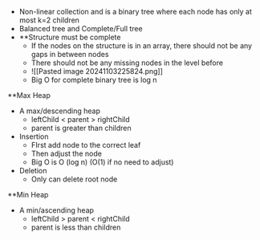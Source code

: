 - Non-linear collection and is a binary tree where each node has only at most k=2 children
- Balanced tree and Complete/Full tree
- **Structure must be complete
	- If the nodes on the structure is in an array, there should not be any gaps in between nodes
	- There should not be any missing nodes in the level before
	- ![[Pasted image 20241103225824.png]]
	- Big O for complete binary tree is log n

**Max Heap
- A max/descending heap
	- leftChild < parent > rightChild
	- parent is greater than children
- Insertion
	- FIrst add node to the correct leaf
	- Then adjust the node
	- Big O is O (log n) (O(1) if no need to adjust)
- Deletion
	- Only can delete root node

**Min Heap
- A min/ascending heap
	- leftChild > parent < rightChild
	- parent is less than children